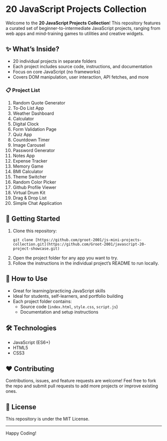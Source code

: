# 20 JavaScript Projects Collection

Welcome to the **20 JavaScript Projects Collection**! This repository features a curated set of beginner-to-intermediate JavaScript projects, ranging from web apps and mind-training games to utilities and creative widgets.

## ✨ What’s Inside?

- 20 individual projects in separate folders
- Each project includes source code, instructions, and documentation
- Focus on core JavaScript (no frameworks)
- Covers DOM manipulation, user interaction, API fetches, and more

### 📋 Project List

1. Random Quote Generator
2. To-Do List App
3. Weather Dashboard
4. Calculator
5. Digital Clock
6. Form Validation Page
7. Quiz App
8. Countdown Timer
9. Image Carousel
10. Password Generator
11. Notes App
12. Expense Tracker
13. Memory Game
14. BMI Calculator
15. Theme Switcher
16. Random Color Picker
17. Github Profile Viewer
18. Virtual Drum Kit
19. Drag & Drop List
20. Simple Chat Application

## 🚀 Getting Started

1. Clone this repository:
    ```
    git clone [https://github.com/groot-2001/js-mini-projects-collection.git](https://github.com/Groot-2001/javascript-20-project-showcase.git)
    ```
2. Open the project folder for any app you want to try.
3. Follow the instructions in the individual project’s README to run locally.

## 📖 How to Use

- Great for learning/practicing JavaScript skills
- Ideal for students, self-learners, and portfolio building
- Each project folder contains:
    - Source code (`index.html`, `style.css`, `script.js`)
    - Documentation and setup instructions

## 🛠️ Technologies

- JavaScript (ES6+)
- HTML5
- CSS3

## ❤️ Contributing

Contributions, issues, and feature requests are welcome!
Feel free to fork the repo and submit pull requests to add more projects or improve existing ones.

## 📄 License

This repository is under the MIT License.

---

Happy Coding!
